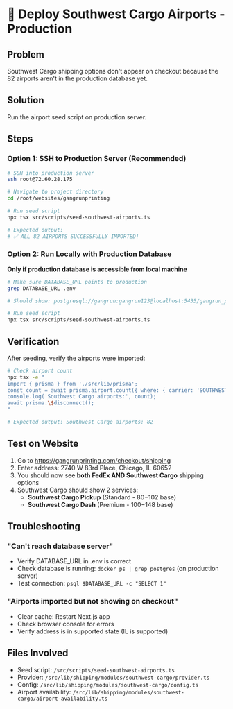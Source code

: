 # 🚀 Deploy Southwest Cargo Airports - Production

## Problem

Southwest Cargo shipping options don't appear on checkout because the 82 airports aren't in the production database yet.

## Solution

Run the airport seed script on production server.

## Steps

### Option 1: SSH to Production Server (Recommended)

```bash
# SSH into production server
ssh root@72.60.28.175

# Navigate to project directory
cd /root/websites/gangrunprinting

# Run seed script
npx tsx src/scripts/seed-southwest-airports.ts

# Expected output:
# ✅ ALL 82 AIRPORTS SUCCESSFULLY IMPORTED!
```

### Option 2: Run Locally with Production Database

**Only if production database is accessible from local machine**

```bash
# Make sure DATABASE_URL points to production
grep DATABASE_URL .env

# Should show: postgresql://gangrun:gangrun123@localhost:5435/gangrun_production

# Run seed script
npx tsx src/scripts/seed-southwest-airports.ts
```

## Verification

After seeding, verify the airports were imported:

```bash
# Check airport count
npx tsx -e "
import { prisma } from './src/lib/prisma';
const count = await prisma.airport.count({ where: { carrier: 'SOUTHWEST_CARGO', isActive: true } });
console.log('Southwest Cargo airports:', count);
await prisma.\$disconnect();
"

# Expected output: Southwest Cargo airports: 82
```

## Test on Website

1. Go to https://gangrunprinting.com/checkout/shipping
2. Enter address: 2740 W 83rd Place, Chicago, IL 60652
3. You should now see **both FedEx AND Southwest Cargo** shipping options
4. Southwest Cargo should show 2 services:
   - **Southwest Cargo Pickup** (Standard - $80-$102 base)
   - **Southwest Cargo Dash** (Premium - $100-$148 base)

## Troubleshooting

### "Can't reach database server"

- Verify DATABASE_URL in .env is correct
- Check database is running: `docker ps | grep postgres` (on production server)
- Test connection: `psql $DATABASE_URL -c "SELECT 1"`

### "Airports imported but not showing on checkout"

- Clear cache: Restart Next.js app
- Check browser console for errors
- Verify address is in supported state (IL is supported)

## Files Involved

- Seed script: `/src/scripts/seed-southwest-airports.ts`
- Provider: `/src/lib/shipping/modules/southwest-cargo/provider.ts`
- Config: `/src/lib/shipping/modules/southwest-cargo/config.ts`
- Airport availability: `/src/lib/shipping/modules/southwest-cargo/airport-availability.ts`
